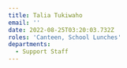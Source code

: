 ```yaml
---
title: Talia Tukiwaho
email: ''
date: 2022-08-25T03:20:03.732Z
roles: 'Canteen, School Lunches'
departments:
  - Support Staff
---
```


